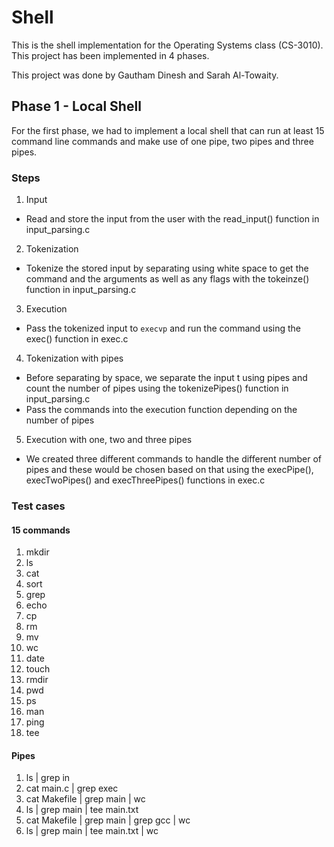 # Shell

This is the shell implementation for the Operating Systems class (CS-3010). This project has been implemented in 4 phases.

This project was done by Gautham Dinesh and Sarah Al-Towaity.

## Phase 1 - Local Shell

For the first phase, we had to implement a local shell that can run at least 15 command line commands and make use of one pipe, two pipes and three pipes.

### Steps

1. Input

- Read and store the input from the user with the read_input() function in input_parsing.c

2. Tokenization

- Tokenize the stored input by separating using white space to get the command and the arguments as well as any flags with the tokeinze() function in input_parsing.c

3. Execution

- Pass the tokenized input to `execvp` and run the command using the exec() function in exec.c

4. Tokenization with pipes

- Before separating by space, we separate the input t using pipes and count the number of pipes using the tokenizePipes() function in input_parsing.c
- Pass the commands into the execution function depending on the number of pipes

5. Execution with one, two and three pipes

- We created three different commands to handle the different number of pipes and these would be chosen based on that using the execPipe(), execTwoPipes() and execThreePipes() functions in exec.c

### Test cases

#### 15 commands

1. mkdir
2. ls
3. cat
4. sort
5. grep
6. echo
7. cp
8. rm
9. mv
10. wc
11. date
12. touch
13. rmdir
14. pwd
15. ps
16. man
17. ping
18. tee

#### Pipes

1. ls | grep in
2. cat main.c | grep exec
3. cat Makefile | grep main | wc
4. ls | grep main | tee main.txt
5. cat Makefile | grep main | grep gcc | wc
6. ls | grep main | tee main.txt | wc
